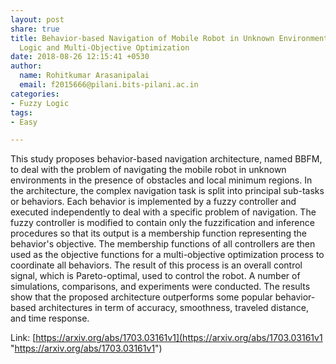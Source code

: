 ```yaml
---
layout: post
share: true
title: Behavior-based Navigation of Mobile Robot in Unknown Environments Using Fuzzy
  Logic and Multi-Objective Optimization
date: 2018-08-26 12:15:41 +0530
author:
  name: Rohitkumar Arasanipalai
  email: f2015666@pilani.bits-pilani.ac.in
categories:
- Fuzzy Logic
tags:
- Easy

---
```

This study proposes behavior-based navigation architecture, named BBFM, to deal with the problem of navigating the mobile robot in unknown environments in the presence of obstacles and local minimum regions. In the architecture, the complex navigation task is split into principal sub-tasks or behaviors. Each behavior is implemented by a fuzzy controller and executed independently to deal with a specific problem of navigation. The fuzzy controller is modified to contain only the fuzzification and inference procedures so that its output is a membership function representing the behavior's objective. The membership functions of all controllers are then used as the objective functions for a multi-objective optimization process to coordinate all behaviors. The result of this process is an overall control signal, which is Pareto-optimal, used to control the robot. A number of simulations, comparisons, and experiments were conducted. The results show that the proposed architecture outperforms some popular behavior-based architectures in term of accuracy, smoothness, traveled distance, and time response.  

Link: [https://arxiv.org/abs/1703.03161v1](https://arxiv.org/abs/1703.03161v1 "https://arxiv.org/abs/1703.03161v1")
